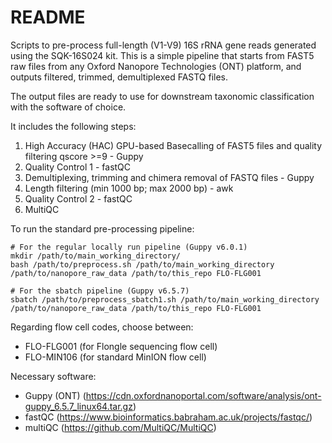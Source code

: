 # README


Scripts to pre-process full-length (V1-V9) 16S rRNA gene reads generated using the SQK-16S024 kit.
This is a simple pipeline that starts from FAST5 raw files from any Oxford Nanopore Technologies (ONT) platform, and outputs filtered, trimmed, demultiplexed FASTQ files.

The output files are ready to use for downstream taxonomic classification with the software of choice.

It includes the following steps:

1. High Accuracy (HAC) GPU-based Basecalling of FAST5 files and quality filtering qscore >=9 - Guppy
1. Quality Control 1 - fastQC
1. Demultiplexing, trimming and chimera removal of FASTQ files - Guppy
1. Length filtering (min 1000 bp; max 2000 bp) - awk
1. Quality Control 2 - fastQC
1. MultiQC


To run the standard pre-processing pipeline:
```
# For the regular locally run pipeline (Guppy v6.0.1)
mkdir /path/to/main_working_directory/
bash /path/to/preprocess.sh /path/to/main_working_directory /path/to/nanopore_raw_data /path/to/this_repo FLO-FLG001

# For the sbatch pipeline (Guppy v6.5.7)
sbatch /path/to/preprocess_sbatch1.sh /path/to/main_working_directory /path/to/nanopore_raw_data /path/to/this_repo FLO-FLG001
```

Regarding flow cell codes, choose between:

* FLO-FLG001 (for Flongle sequencing flow cell)
* FLO-MIN106 (for standard MinION flow cell)


Necessary software:

* Guppy (ONT) (https://cdn.oxfordnanoportal.com/software/analysis/ont-guppy_6.5.7_linux64.tar.gz)
* fastQC (https://www.bioinformatics.babraham.ac.uk/projects/fastqc/)
* multiQC (https://github.com/MultiQC/MultiQC)
